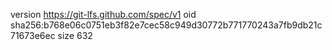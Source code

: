 version https://git-lfs.github.com/spec/v1
oid sha256:b768e06c0751eb3f82e7cec58c949d30772b771770243a7fb9db21c71673e6ec
size 632
